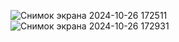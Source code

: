 ![Снимок экрана 2024-10-26 172511](https://github.com/user-attachments/assets/df5b482d-dde1-4eb6-a67d-d5c1275d379d)
![Снимок экрана 2024-10-26 172931](https://github.com/user-attachments/assets/e947f503-0db0-457b-8834-89b37a210e0e)
